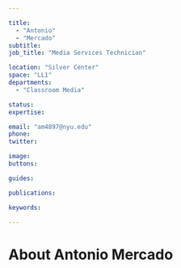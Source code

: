 ```yaml
---

title:
  - "Antonio"
  - "Mercado"
subtitle: 
job_title: "Media Services Technician"

location: "Silver Center"
space: "LL1"
departments:
  - "Classroom Media"

status: 
expertise:

email: "am4897@nyu.edu"
phone: 
twitter: 

image: 
buttons:

guides:

publications:

keywords:

---
```


# About Antonio Mercado


